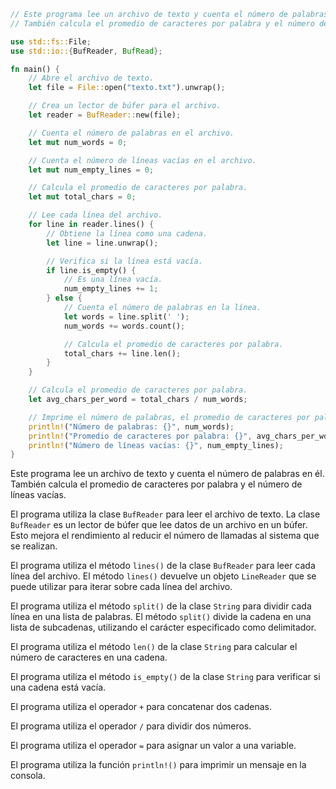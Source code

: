 ```rust
// Este programa lee un archivo de texto y cuenta el número de palabras en él.
// También calcula el promedio de caracteres por palabra y el número de líneas vacías.

use std::fs::File;
use std::io::{BufReader, BufRead};

fn main() {
    // Abre el archivo de texto.
    let file = File::open("texto.txt").unwrap();

    // Crea un lector de búfer para el archivo.
    let reader = BufReader::new(file);

    // Cuenta el número de palabras en el archivo.
    let mut num_words = 0;

    // Cuenta el número de líneas vacías en el archivo.
    let mut num_empty_lines = 0;

    // Calcula el promedio de caracteres por palabra.
    let mut total_chars = 0;

    // Lee cada línea del archivo.
    for line in reader.lines() {
        // Obtiene la línea como una cadena.
        let line = line.unwrap();

        // Verifica si la línea está vacía.
        if line.is_empty() {
            // Es una línea vacía.
            num_empty_lines += 1;
        } else {
            // Cuenta el número de palabras en la línea.
            let words = line.split(' ');
            num_words += words.count();

            // Calcula el promedio de caracteres por palabra.
            total_chars += line.len();
        }
    }

    // Calcula el promedio de caracteres por palabra.
    let avg_chars_per_word = total_chars / num_words;

    // Imprime el número de palabras, el promedio de caracteres por palabra y el número de líneas vacías.
    println!("Número de palabras: {}", num_words);
    println!("Promedio de caracteres por palabra: {}", avg_chars_per_word);
    println!("Número de líneas vacías: {}", num_empty_lines);
}
```

Este programa lee un archivo de texto y cuenta el número de palabras en él. También calcula el promedio de caracteres por palabra y el número de líneas vacías.

El programa utiliza la clase `BufReader` para leer el archivo de texto. La clase `BufReader` es un lector de búfer que lee datos de un archivo en un búfer. Esto mejora el rendimiento al reducir el número de llamadas al sistema que se realizan.

El programa utiliza el método `lines()` de la clase `BufReader` para leer cada línea del archivo. El método `lines()` devuelve un objeto `LineReader` que se puede utilizar para iterar sobre cada línea del archivo.

El programa utiliza el método `split()` de la clase `String` para dividir cada línea en una lista de palabras. El método `split()` divide la cadena en una lista de subcadenas, utilizando el carácter especificado como delimitador.

El programa utiliza el método `len()` de la clase `String` para calcular el número de caracteres en una cadena.

El programa utiliza el método `is_empty()` de la clase `String` para verificar si una cadena está vacía.

El programa utiliza el operador `+` para concatenar dos cadenas.

El programa utiliza el operador `/` para dividir dos números.

El programa utiliza el operador `=` para asignar un valor a una variable.

El programa utiliza la función `println!()` para imprimir un mensaje en la consola.